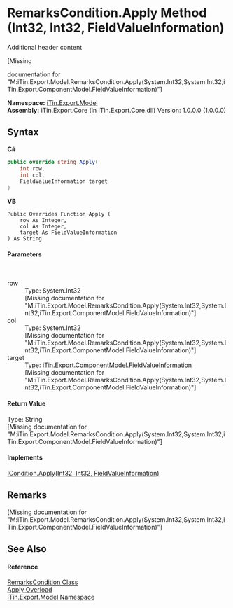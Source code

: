 # RemarksCondition.Apply Method (Int32, Int32, FieldValueInformation)
Additional header content 

\[Missing <summary> documentation for "M:iTin.Export.Model.RemarksCondition.Apply(System.Int32,System.Int32,iTin.Export.ComponentModel.FieldValueInformation)"\]

**Namespace:**&nbsp;<a href="N_iTin_Export_Model">iTin.Export.Model</a><br />**Assembly:**&nbsp;iTin.Export.Core (in iTin.Export.Core.dll) Version: 1.0.0.0 (1.0.0.0)

## Syntax

**C#**<br />
``` C#
public override string Apply(
	int row,
	int col,
	FieldValueInformation target
)
```

**VB**<br />
``` VB
Public Overrides Function Apply ( 
	row As Integer,
	col As Integer,
	target As FieldValueInformation
) As String
```


#### Parameters
&nbsp;<dl><dt>row</dt><dd>Type: System.Int32<br />\[Missing <param name="row"/> documentation for "M:iTin.Export.Model.RemarksCondition.Apply(System.Int32,System.Int32,iTin.Export.ComponentModel.FieldValueInformation)"\]</dd><dt>col</dt><dd>Type: System.Int32<br />\[Missing <param name="col"/> documentation for "M:iTin.Export.Model.RemarksCondition.Apply(System.Int32,System.Int32,iTin.Export.ComponentModel.FieldValueInformation)"\]</dd><dt>target</dt><dd>Type: <a href="T_iTin_Export_ComponentModel_FieldValueInformation">iTin.Export.ComponentModel.FieldValueInformation</a><br />\[Missing <param name="target"/> documentation for "M:iTin.Export.Model.RemarksCondition.Apply(System.Int32,System.Int32,iTin.Export.ComponentModel.FieldValueInformation)"\]</dd></dl>

#### Return Value
Type: String<br />\[Missing <returns> documentation for "M:iTin.Export.Model.RemarksCondition.Apply(System.Int32,System.Int32,iTin.Export.ComponentModel.FieldValueInformation)"\]

#### Implements
<a href="M_iTin_Export_Model_ICondition_Apply_2">ICondition.Apply(Int32, Int32, FieldValueInformation)</a><br />

## Remarks
\[Missing <remarks> documentation for "M:iTin.Export.Model.RemarksCondition.Apply(System.Int32,System.Int32,iTin.Export.ComponentModel.FieldValueInformation)"\]

## See Also


#### Reference
<a href="T_iTin_Export_Model_RemarksCondition">RemarksCondition Class</a><br /><a href="Overload_iTin_Export_Model_RemarksCondition_Apply">Apply Overload</a><br /><a href="N_iTin_Export_Model">iTin.Export.Model Namespace</a><br />